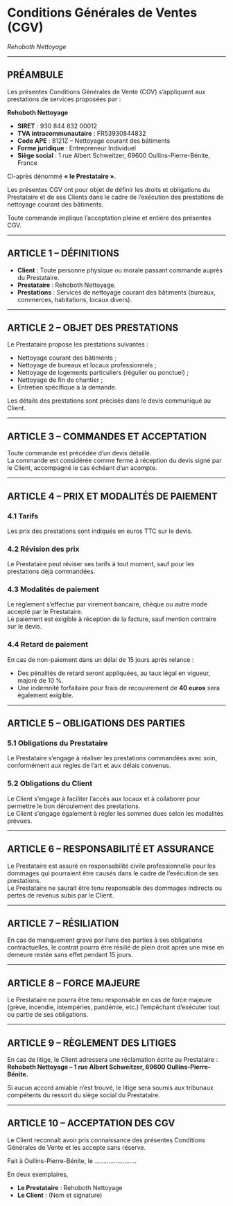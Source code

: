 # Conditions Générales de Ventes (CGV)  
_Rehoboth Nettoyage_

---

## PRÉAMBULE  

Les présentes Conditions Générales de Vente (CGV) s’appliquent aux prestations de services proposées par :  

**Rehoboth Nettoyage**  
- **SIRET** : 930 844 832 00012  
- **TVA intracommunautaire** : FR53930844832  
- **Code APE** : 8121Z – Nettoyage courant des bâtiments  
- **Forme juridique** : Entrepreneur Individuel  
- **Siège social** : 1 rue Albert Schweitzer, 69600 Oullins-Pierre-Bénite, France  

Ci-après dénommé **« le Prestataire »**.  

Les présentes CGV ont pour objet de définir les droits et obligations du Prestataire et de ses Clients dans le cadre de l’exécution des prestations de nettoyage courant des bâtiments.  

Toute commande implique l’acceptation pleine et entière des présentes CGV.  

---

## ARTICLE 1 – DÉFINITIONS  

- **Client** : Toute personne physique ou morale passant commande auprès du Prestataire.  
- **Prestataire** : Rehoboth Nettoyage.  
- **Prestations** : Services de nettoyage courant des bâtiments (bureaux, commerces, habitations, locaux divers).  

---

## ARTICLE 2 – OBJET DES PRESTATIONS  

Le Prestataire propose les prestations suivantes :  
- Nettoyage courant des bâtiments ;  
- Nettoyage de bureaux et locaux professionnels ;  
- Nettoyage de logements particuliers (régulier ou ponctuel) ;  
- Nettoyage de fin de chantier ;  
- Entretien spécifique à la demande.  

Les détails des prestations sont précisés dans le devis communiqué au Client.  

---

## ARTICLE 3 – COMMANDES ET ACCEPTATION  

Toute commande est précédée d’un devis détaillé.  
La commande est considérée comme ferme à réception du devis signé par le Client, accompagné le cas échéant d’un acompte.  

---

## ARTICLE 4 – PRIX ET MODALITÉS DE PAIEMENT  

### 4.1 Tarifs  
Les prix des prestations sont indiqués en euros TTC sur le devis.  

### 4.2 Révision des prix  
Le Prestataire peut réviser ses tarifs à tout moment, sauf pour les prestations déjà commandées.  

### 4.3 Modalités de paiement  
Le règlement s’effectue par virement bancaire, chèque ou autre mode accepté par le Prestataire.  
Le paiement est exigible à réception de la facture, sauf mention contraire sur le devis.  

### 4.4 Retard de paiement  
En cas de non-paiement dans un délai de 15 jours après relance :  
- Des pénalités de retard seront appliquées, au taux légal en vigueur, majoré de 10 %.  
- Une indemnité forfaitaire pour frais de recouvrement de **40 euros** sera également exigible.  

---

## ARTICLE 5 – OBLIGATIONS DES PARTIES  

### 5.1 Obligations du Prestataire  
Le Prestataire s’engage à réaliser les prestations commandées avec soin, conformément aux règles de l’art et aux délais convenus.  

### 5.2 Obligations du Client  
Le Client s’engage à faciliter l’accès aux locaux et à collaborer pour permettre le bon déroulement des prestations.  
Le Client s’engage également à régler les sommes dues selon les modalités prévues.  

---

## ARTICLE 6 – RESPONSABILITÉ ET ASSURANCE  

Le Prestataire est assuré en responsabilité civile professionnelle pour les dommages qui pourraient être causés dans le cadre de l’exécution de ses prestations.  
Le Prestataire ne saurait être tenu responsable des dommages indirects ou pertes de revenus subis par le Client.  

---

## ARTICLE 7 – RÉSILIATION  

En cas de manquement grave par l’une des parties à ses obligations contractuelles, le contrat pourra être résilié de plein droit après une mise en demeure restée sans effet pendant 15 jours.  

---

## ARTICLE 8 – FORCE MAJEURE  

Le Prestataire ne pourra être tenu responsable en cas de force majeure (grève, incendie, intempéries, pandémie, etc.) l’empêchant d’exécuter tout ou partie de ses obligations.  

---

## ARTICLE 9 – RÈGLEMENT DES LITIGES  

En cas de litige, le Client adressera une réclamation écrite au Prestataire :  
**Rehoboth Nettoyage – 1 rue Albert Schweitzer, 69600 Oullins-Pierre-Bénite.**  

Si aucun accord amiable n’est trouvé, le litige sera soumis aux tribunaux compétents du ressort du siège social du Prestataire.  

---

## ARTICLE 10 – ACCEPTATION DES CGV  

Le Client reconnaît avoir pris connaissance des présentes Conditions Générales de Vente et les accepte sans réserve.  

Fait à Oullins-Pierre-Bénite, le ……………………  

En deux exemplaires,  
- **Le Prestataire** : Rehoboth Nettoyage  
- **Le Client** : (Nom et signature)  
